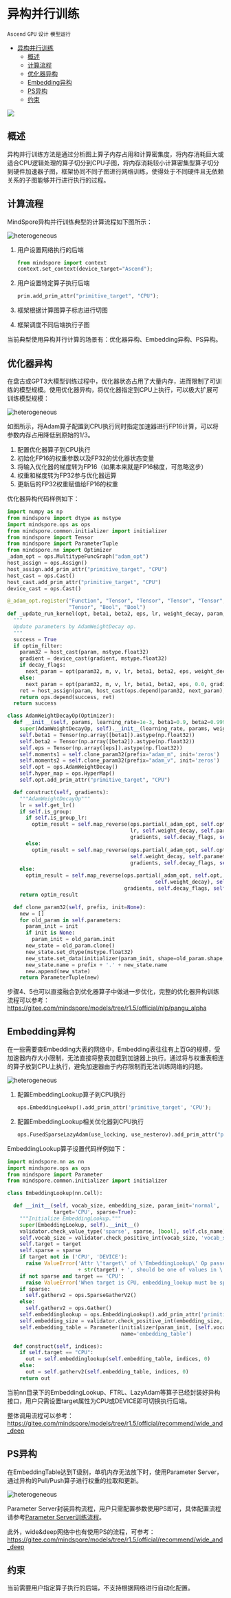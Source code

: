 # 异构并行训练

`Ascend` `GPU` `设计` `模型运行`

<!-- TOC -->

- [异构并行训练](#异构并行训练)
    - [概述](#概述)
    - [计算流程](#计算流程)
    - [优化器异构](#优化器异构)
    - [Embedding异构](#embedding异构)
    - [PS异构](#ps异构)
    - [约束](#约束)

<!-- /TOC -->

<a href="https://gitee.com/mindspore/docs/blob/r1.5/docs/mindspore/programming_guide/source_zh_cn/design/heterogeneous_training.md" target="_blank"><img src="https://gitee.com/mindspore/docs/raw/r1.5/resource/_static/logo_source.png"></a>

## 概述

异构并行训练方法是通过分析图上算子内存占用和计算密集度，将内存消耗巨大或适合CPU逻辑处理的算子切分到CPU子图，将内存消耗较小计算密集型算子切分到硬件加速器子图，框架协同不同子图进行网络训练，使得处于不同硬件且无依赖关系的子图能够并行进行执行的过程。

## 计算流程

MindSpore异构并行训练典型的计算流程如下图所示：

![heterogeneous](./images/heter.png)

1. 用户设置网络执行的后端

   ```python
   from mindspore import context
   context.set_context(device_target="Ascend");
   ```

2. 用户设置特定算子执行后端

   ```python
   prim.add_prim_attr("primitive_target", "CPU");
   ```

3. 框架根据计算图算子标志进行切图
4. 框架调度不同后端执行子图

当前典型使用异构并行计算的场景有：优化器异构、Embedding异构、PS异构。

## 优化器异构

在盘古或GPT3大模型训练过程中，优化器状态占用了大量内存，进而限制了可训练的模型规模。使用优化器异构，将优化器指定到CPU上执行，可以极大扩展可训练模型规模：

![heterogeneous](./images/heter-opt.png)

如图所示，将Adam算子配置到CPU执行同时指定加速器进行FP16计算，可以将参数内存占用降低到原始的1/3。

1. 配置优化器算子到CPU执行
2. 初始化FP16的权重参数以及FP32的优化器状态变量
3. 将输入优化器的梯度转为FP16（如果本来就是FP16梯度，可忽略这步）
4. 权重和梯度转为FP32参与优化器运算
5. 更新后的FP32权重赋值给FP16的权重

优化器异构代码样例如下：

```python
import numpy as np
from mindspore import dtype as mstype
import mindspore.ops as ops
from mindspore.common.initializer import initializer
from mindspore import Tensor
from mindspore import ParameterTuple
from mindspore.nn import Optimizer
_adam_opt = ops.MultitypeFuncGraph("adam_opt")
host_assign = ops.Assign()
host_assign.add_prim_attr("primitive_target", "CPU")
host_cast = ops.Cast()
host_cast.add_prim_attr("primitive_target", "CPU")
device_cast = ops.Cast()

@_adam_opt.register("Function", "Tensor", "Tensor", "Tensor", "Tensor", "Number", "Tensor", "Tensor", "Tensor",
                    "Tensor", "Bool", "Bool")
def _update_run_kernel(opt, beta1, beta2, eps, lr, weight_decay, param, m, v, gradient, decay_flags, optim_filter):
  """
  Update parameters by AdamWeightDecay op.
  """
  success = True
  if optim_filter:
    param32 = host_cast(param, mstype.float32)
    gradient = device_cast(gradient, mstype.float32)
    if decay_flags:
      next_param = opt(param32, m, v, lr, beta1, beta2, eps, weight_decay, gradient)
    else:
      next_param = opt(param32, m, v, lr, beta1, beta2, eps, 0.0, gradient)
    ret = host_assign(param, host_cast(ops.depend(param32, next_param), ops.dtype(param)))
    return ops.depend(success, ret)
  return success

class AdamWeightDecayOp(Optimizer):
  def __init__(self, params, learning_rate=1e-3, beta1=0.9, beta2=0.999, eps=1e-6, weight_decay=0.0):
    super(AdamWeightDecayOp, self).__init__(learning_rate, params, weight_decay)
    self.beta1 = Tensor(np.array([beta1]).astype(np.float32))
    self.beta2 = Tensor(np.array([beta2]).astype(np.float32))
    self.eps = Tensor(np.array([eps]).astype(np.float32))
    self.moments1 = self.clone_param32(prefix="adam_m", init='zeros')
    self.moments2 = self.clone_param32(prefix="adam_v", init='zeros')
    self.opt = ops.AdamWeightDecay()
    self.hyper_map = ops.HyperMap()
    self.opt.add_prim_attr("primitive_target", "CPU")

  def construct(self, gradients):
    """AdamWeightDecayOp"""
    lr = self.get_lr()
    if self.is_group:
      if self.is_group_lr:
        optim_result = self.map_reverse(ops.partial(_adam_opt, self.opt, self.beta1, self.beta2, self.eps),
                                        lr, self.weight_decay, self.parameters, self.moments1, self.moments2,
                                        gradients, self.decay_flags, self.optim_filter)
      else:
        optim_result = self.map_reverse(ops.partial(_adam_opt, self.opt, self.beta1, self.beta2, self.eps, lr),
                                        self.weight_decay, self.parameters, self.moments1, self.moments2,
                                        gradients, self.decay_flags, self.optim_filter)
    else:
      optim_result = self.map_reverse(ops.partial(_adam_opt, self.opt, self.beta1, self.beta2, self.eps, lr,
                                                self.weight_decay), self.parameters, self.moments1, self.moments2,
                                      gradients, self.decay_flags, self.optim_filter)
    return optim_result

  def clone_param32(self, prefix, init=None):
    new = []
    for old_param in self.parameters:
      param_init = init
      if init is None:
        param_init = old_param.init
      new_state = old_param.clone()
      new_state.set_dtype(mstype.float32)
      new_state.set_data(initializer(param_init, shape=old_param.shape, dtype=mstype.float32))
      new_state.name = prefix + '.' + new_state.name
      new.append(new_state)
    return ParameterTuple(new)
```

步骤4、5也可以直接融合到优化器算子中做进一步优化，完整的优化器异构训练流程可以参考： <https://gitee.com/mindspore/models/tree/r1.5/official/nlp/pangu_alpha>

## Embedding异构

在一些需要查Embedding大表的网络中，Embedding表往往有上百G的规模，受加速器内存大小限制，无法直接将整表加载到加速器上执行。通过将与权重表相连的算子放到CPU上执行，避免加速器由于内存限制而无法训练网络的问题。

![heterogeneous](./images/heter-embed.png)

1. 配置EmbeddingLookup算子到CPU执行

   ```python
   ops.EmbeddingLookup().add_prim_attr('primitive_target', 'CPU');
   ```

2. 配置EmbeddingLookup相关优化器到CPU执行

   ```python
   ops.FusedSparseLazyAdam(use_locking, use_nesterov).add_prim_attr("primitive_target", "CPU");
   ```

EmbeddingLookup算子设置代码样例如下：

```python
import mindspore.nn as nn
import mindspore.ops as ops
from mindspore import Parameter
from mindspore.common.initializer import initializer

class EmbeddingLookup(nn.Cell):

  def __init__(self, vocab_size, embedding_size, param_init='normal',
               target='CPU', sparse=True):
    """Initialize EmbeddingLookup."""
    super(EmbeddingLookup, self).__init__()
    validator.check_value_type('sparse', sparse, [bool], self.cls_name)
    self.vocab_size = validator.check_positive_int(vocab_size, 'vocab_size')
    self.target = target
    self.sparse = sparse
    if target not in ('CPU', 'DEVICE'):
      raise ValueError('Attr \'target\' of \'EmbeddingLookup\' Op passed '
                       + str(target) + ', should be one of values in \'CPU\', \'DEVICE\'.')
    if not sparse and target == 'CPU':
      raise ValueError('When target is CPU, embedding_lookup must be sparse.')
    if sparse:
      self.gatherv2 = ops.SparseGatherV2()
    else:
      self.gatherv2 = ops.Gather()
    self.embeddinglookup = ops.EmbeddingLookup().add_prim_attr('primitive_target', 'CPU')
    self.embedding_size = validator.check_positive_int(embedding_size, 'embedding_size')
    self.embedding_table = Parameter(initializer(param_init, [self.vocab_size, self.embedding_size]),
                                     name='embedding_table')

  def construct(self, indices):
    if self.target == "CPU":
      out = self.embeddinglookup(self.embedding_table, indices, 0)
    else:
      out = self.gatherv2(self.embedding_table, indices, 0)
    return out
```

当前nn目录下的EmbeddingLookup、FTRL、LazyAdam等算子已经封装好异构接口，用户只需设置target属性为CPU或DEVICE即可切换执行后端。

整体调用流程可以参考：<https://gitee.com/mindspore/models/tree/r1.5/official/recommend/wide_and_deep>

## PS异构

在EmbeddingTable达到T级别，单机内存无法放下时，使用Parameter Server，通过异构的Pull/Push算子进行权重的拉取和更新。

![heterogeneous](./images/heter-ps.png)

Parameter Server封装异构流程，用户只需配置参数使用PS即可，具体配置流程请参考[Parameter Server训练流程](https://www.mindspore.cn/docs/programming_guide/zh-CN/master/apply_parameter_server_training.html)。

此外，wide&deep网络中也有使用PS的流程，可参考：<https://gitee.com/mindspore/models/tree/r1.5/official/recommend/wide_and_deep>

## 约束

当前需要用户指定算子执行的后端，不支持根据网络进行自动化配置。
